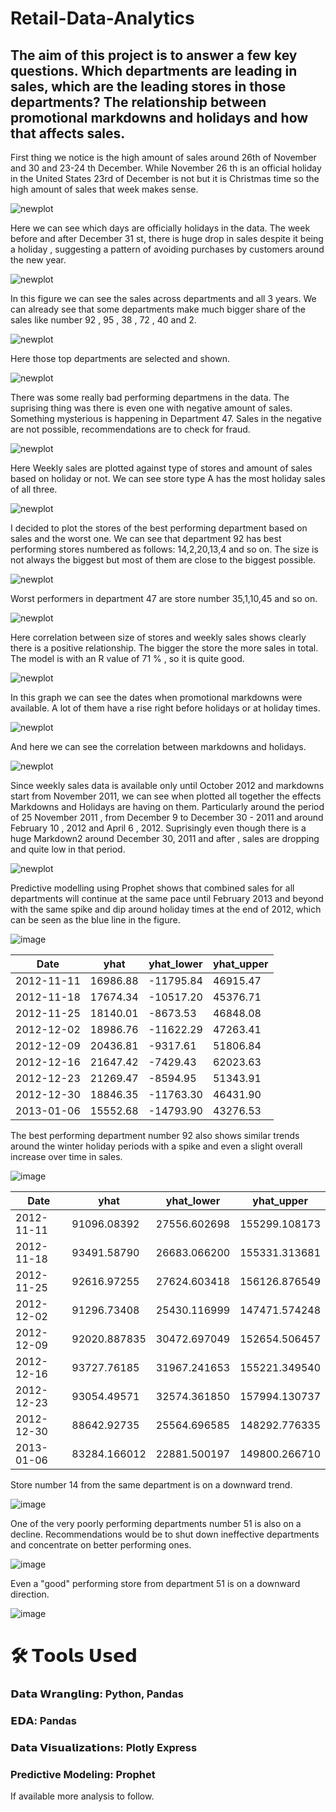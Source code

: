 # Retail-Data-Analytics

## The aim of this project is to answer a few key questions. Which departments are leading in sales, which are the leading stores in those departments? The relationship between promotional markdowns and holidays and how that affects sales.



First thing we notice is the high amount of sales around 26th of November and 30 and 23-24 th December. While November 26 th is an official holiday in the United States 23rd of December is not but it is Christmas time so the high amount of sales that week makes sense.

![newplot](https://github.com/user-attachments/assets/e5aa2d9d-d972-46d4-90e1-a72baa0ee1a4)

Here we can see which days are officially holidays in the data. The week before and after December 31 st, there is huge drop in sales despite it being a holiday , suggesting a pattern of avoiding purchases by customers around the new year.

![newplot](https://github.com/user-attachments/assets/cfec1d07-69b3-46c6-ae2b-22db56bd3d66)


In this figure we can see the sales across departments and all 3 years. We can already see that some departments make much bigger share of the sales like number 92 , 95 , 38 , 72 , 40 and 2.

![newplot](https://github.com/user-attachments/assets/84e6ebae-1530-418d-ba2b-74441c1ddd33)


Here those top departments are selected and shown.

![newplot](https://github.com/user-attachments/assets/7073199f-5782-41aa-8ba8-c02b00ba7d23)



There was some really bad performing departmens in the data. The suprising thing was there is even one with negative amount of sales. Something mysterious is happening in Department 47. Sales in the negative are not possible, recommendations are to check for fraud.

![newplot](https://github.com/user-attachments/assets/40f9279d-d689-4640-a00d-37b013e08181)


Here Weekly sales are plotted against type of stores and amount of sales based on holiday or not. We can see store type A has the most holiday sales of all three.

![newplot](https://github.com/user-attachments/assets/d74e29e3-5157-4309-a883-36a6cce93779)



I decided to plot the stores of the best performing department based on sales and the worst one. We can see that department 92 has best performing stores numbered as follows: 14,2,20,13,4 and so on. The size is not always the biggest but most of them are close to the biggest possible.

![newplot](https://github.com/user-attachments/assets/06380c5a-8280-4816-b98c-67305e308455)


Worst performers in department 47 are store number 35,1,10,45 and so on.

![newplot](https://github.com/user-attachments/assets/1d8e61da-1c5d-43fc-9f63-d88b9f3602aa)



Here correlation between size of stores and weekly sales shows clearly there is a positive relationship. The bigger the store the more sales in total. The model is with an R value of 71 % , so it is quite good.

![newplot](https://github.com/user-attachments/assets/d9fd3189-a5d0-42d4-bdc7-7efca57fea60)


In this graph we can see the dates when promotional markdowns were available. A lot of them have a rise right before holidays or at holiday times.


![newplot](https://github.com/user-attachments/assets/19c8f870-e533-4829-b6fd-f17e7f5dcf1d)

And here we can see the correlation between markdowns and holidays.

![newplot](https://github.com/user-attachments/assets/e6fd74c7-927e-4943-8475-d6efe3b1facd)

Since weekly sales data is available only until October 2012 and markdowns start from November 2011, we can see when plotted all together the effects Markdowns and Holidays are having on them. Particularly around the period of 25 November 2011 , from December 9 to December 30 - 2011 and around February 10 , 2012 and April 6 , 2012. Suprisingly even though there is a huge Markdown2 around December 30, 2011 and after , sales are dropping and quite low in that period.


![newplot](https://github.com/user-attachments/assets/3af6299a-5be6-4538-a2fd-83b179905290)


Predictive modelling using Prophet shows that combined sales for all departments will continue at the same pace until February 2013 and beyond with the same spike and dip around holiday times at the end of 2012, which can be seen as the blue line in the figure.

![image](https://github.com/user-attachments/assets/e1a71c65-0208-410d-a113-0668425b7003)



| Date       | yhat        | yhat_lower      | yhat_upper      |
|------------|-------------|-----------------|-----------------|
| 2012-11-11 | 16986.88    | -11795.84       | 46915.47        |
| 2012-11-18 | 17674.34    | -10517.20       | 45376.71        |
| 2012-11-25 | 18140.01    | -8673.53        | 46848.08        |
| 2012-12-02 | 18986.76    | -11622.29       | 47263.41        |
| 2012-12-09 | 20436.81    | -9317.61        | 51806.84        |
| 2012-12-16 | 21647.42    | -7429.43        | 62023.63        |
| 2012-12-23 | 21269.47    | -8594.95        | 51343.91        |
| 2012-12-30 | 18846.35    | -11763.30       | 46431.90        |
| 2013-01-06 | 15552.68    | -14793.90       | 43276.53        |


The best performing department number 92 also shows similar trends around the winter holiday periods with a spike and even a slight overall increase over time in sales.

![image](https://github.com/user-attachments/assets/19151199-987b-4075-8d9b-22ea9558d683)

|Date        |yhat         |yhat_lower       |yhat_upper       |
|------------|-------------|-----------------|-----------------|
|2012-11-11  |91096.08392  |27556.602698     |155299.108173    |
|2012-11-18  |93491.58790  |26683.066200     |155331.313681    |
|2012-11-25  |92616.97255  |27624.603418     |156126.876549    |
|2012-12-02  |91296.73408  |25430.116999     |147471.574248    |
|2012-12-09  |92020.887835 |30472.697049     |152654.506457    |
|2012-12-16  |93727.76185  |31967.241653     |155221.349540    |
|2012-12-23  |93054.49571  |32574.361850     |157994.130737    |
|2012-12-30  |88642.92735  |25564.696585     |148292.776335    |
|2013-01-06  |83284.166012 |22881.500197     |149800.266710    |


Store number 14 from the same department is on a downward trend.

![image](https://github.com/user-attachments/assets/0a8dd1c5-d76b-4ba3-b5fc-b68d2b014e64)


One of the very poorly performing departments number 51 is also on a decline. Recommendations would be to shut down ineffective departments and concentrate on better performing ones.

![image](https://github.com/user-attachments/assets/033a658f-37f7-46b2-bfc0-560f87e0067b)


Even a "good" performing store from department 51 is on a downward direction.

![image](https://github.com/user-attachments/assets/53bf6988-a07d-43c4-844b-1ece7a11c98e)


# 🛠️ 𝗧𝗼𝗼𝗹𝘀 𝗨𝘀𝗲𝗱

### 𝗗𝗮𝘁𝗮 𝗪𝗿𝗮𝗻𝗴𝗹𝗶𝗻𝗴: Python, Pandas
### 𝗘𝗗𝗔: Pandas
### 𝗗𝗮𝘁𝗮 𝗩𝗶𝘀𝘂𝗮𝗹𝗶𝘇𝗮𝘁𝗶𝗼𝗻s: Plotly Express
### Predictive Modeling: Prophet

If available more analysis to follow.

